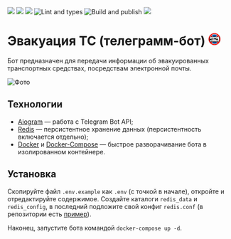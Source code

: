 ![](https://img.shields.io/github/license/Malins062/evtc-telegram-bot)
[<img src="https://img.shields.io/badge/Telegram-%40EVTC_bot-blue">](https://t.me/EVTC_bot)
![](https://img.shields.io/badge/version-2.0.1%20-brightgreen)
![Lint and types](https://github.com/Malins062/evtc-telegram-bot/actions/workflows/lint_and_types.yml/badge.svg?branch=dev)
![Build and publish](https://github.com/Malins062/evtc-telegram-bot/actions/workflows/publish.yml/badge.svg?branch=main)
![](https://img.shields.io/github/forks/Malins062/evtc-telegram-bot)

# Эвакуация ТС (телеграмм-бот) ![Логотип](.github/images/bot_icon.png) 

Бот предназначен для передачи информации об эвакуированных транспортных средствах, посредствам электронной почты.

![Фото](https://user-images.githubusercontent.com/Malins062/evtc-telegram-bot/.github/images/bot_description_picture.png)

## Технологии

* [Aiogram](https://github.com/aiogram/aiogram) — работа с Telegram Bot API;
* [Redis](https://redis.io) — персистентное хранение данных (персистентность включается отдельно);
* [Docker](https://www.docker.com) и [Docker-Compose](https://docs.docker.com/compose) — быстрое разворачивание бота в изолированном контейнере.

## Установка

Скопируйте файл `.env.example` как `.env` (с точкой в начале), откройте и отредактируйте содержимое. Создайте каталоги 
`redis_data` и `redis_config`, в последний подложите свой конфиг `redis.conf` 
(в репозитории есть [пример](redis.conf)).

Наконец, запустите бота командой `docker-compose up -d`. 
